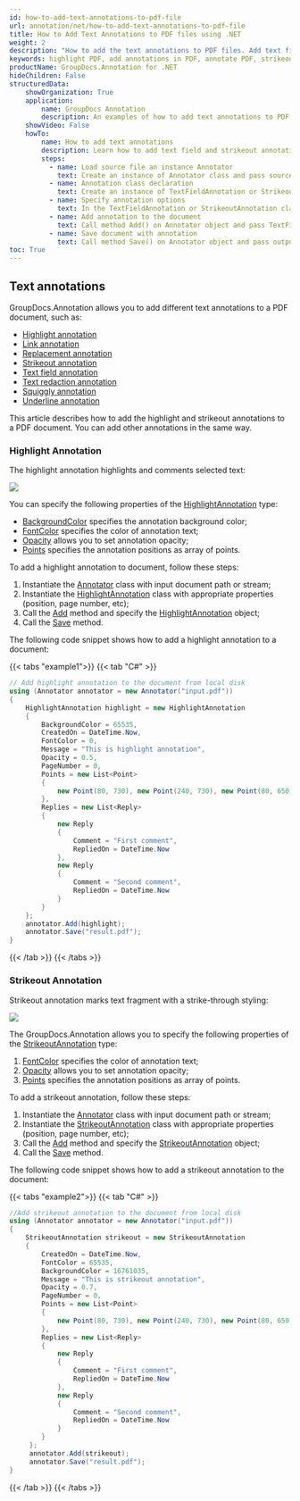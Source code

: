 ```yaml
---
id: how-to-add-text-annotations-to-pdf-file
url: annotation/net/how-to-add-text-annotations-to-pdf-file
title: How to Add Text Annotations to PDF files using .NET
weight: 2
description: "How to add the text annotations to PDF files. Add text field and strikeout annotations using .NET API."
keywords: highlight PDF, add annotations in PDF, annotate PDF, strikeout text for PDF
productName: GroupDocs.Annotation for .NET
hideChildren: False
structuredData:
    showOrganization: True
    application:    
        name: GroupDocs Annotation
        description: An examples of how to add text annotations to PDF documents using .NET API.
    showVideo: False
    howTo:
        name: How to add text annotations
        description: Learn how to add text field and strikeout annotations to the PDF document
        steps:
          - name: Load source file an instance Annotator
            text: Create an instance of Annotator class and pass source file path as a constructor parameter. You may specify absolute or relative file path as per your requirements. 
          - name: Annotation class declaration
            text: Create an instance of TextFieldAnnotation or StrikeoutAnnotation class.
          - name: Specify annotation options 
            text: In the TextFieldAnnotation or StrikeoutAnnotation class constructor pass parameters.
          - name: Add annotation to the document
            text: Call method Add() on Annotator object and pass TextFieldAnnotation or StrikeoutAnnotation instance there.
          - name: Save document with annotation
            text: Call method Save() on Annotator object and pass output file destination there.
toc: True
---
```



## Text annotations

GroupDocs.Annotation allows you to add different text annotations to a PDF document, such as: 

* [Highlight annotation](https://reference.groupdocs.com/net/annotation/groupdocs.annotation.models.annotationmodels/highlightannotation)
* [Link annotation](https://reference.groupdocs.com/annotation/net/groupdocs.annotation.models.annotationmodels/linkannotation)
* [Replacement annotation](https://reference.groupdocs.com/annotation/net/groupdocs.annotation.models.annotationmodels/replacementannotation)
* [Strikeout annotation](https://reference.groupdocs.com/annotation/net/groupdocs.annotation.models.annotationmodels/strikeoutannotation)
* [Text field annotation](https://reference.groupdocs.com/annotation/net/groupdocs.annotation.models.annotationmodels/textfieldannotation)
* [Text redaction annotation](https://reference.groupdocs.com/annotation/net/groupdocs.annotation.models.annotationmodels/textredactionannotation)
* [Squiggly annotation](https://reference.groupdocs.com/annotation/net/groupdocs.annotation.models.annotationmodels/squigglyannotation)
* [Underline annotation](https://reference.groupdocs.com/annotation/net/groupdocs.annotation.models.annotationmodels/underlineannotation)

This article describes how to add the highlight and strikeout annotations to a PDF document. You can add other annotations in the same way.

### Highlight Annotation 

The highlight annotation highlights and comments selected text:

![](/annotation/net/images/add-highlight-annotation.png)

You can specify the following properties of the [HighlightAnnotation](https://reference.groupdocs.com/net/annotation/groupdocs.annotation.models.annotationmodels/highlightannotation) type:

*   [BackgroundColor](https://reference.groupdocs.com/annotation/net/groupdocs.annotation.models.annotationmodels/areaannotation/properties/backgroundcolor) specifies the annotation background color;
*   [FontColor](https://reference.groupdocs.com/annotation/net/groupdocs.annotation.models.annotationmodels/linkannotation/properties/fontcolor) specifies the color of annotation text;
*   [Opacity](https://reference.groupdocs.com/annotation/net/groupdocs.annotation.models.annotationmodels/areaannotation/properties/opacity) allows you to set annotation opacity;
*   [Points](https://reference.groupdocs.com/annotation/net/groupdocs.annotation.models.annotationmodels/linkannotation/properties/points) specifies the annotation positions as array of points.

To add a highlight annotation to document, follow these steps:

1.   Instantiate the [Annotator](https://reference.groupdocs.com/net/annotation/groupdocs.annotation/annotator) class with input document path or stream;
2.   Instantiate the [HighlightAnnotation](https://reference.groupdocs.com/net/annotation/groupdocs.annotation.models.annotationmodels/highlightannotation) class with appropriate properties (position, page number, etc);
3.   Call the [Add](https://reference.groupdocs.com/net/annotation/groupdocs.annotation/annotator/methods/add) method and specify the [HighlightAnnotation](https://reference.groupdocs.com/net/annotation/groupdocs.annotation.models.annotationmodels/highlightannotation) object;
4.   Call the [Save](https://reference.groupdocs.com/net/annotation/groupdocs.annotation/annotator/methods/save/index) method.  
      

The following code snippet shows how to add a highlight annotation to a document:

{{< tabs "example1">}}
{{< tab "C#" >}} 
```csharp
// Add highlight annotation to the document from local disk
using (Annotator annotator = new Annotator("input.pdf"))
{
	HighlightAnnotation highlight = new HighlightAnnotation
    {
    	BackgroundColor = 65535,
        CreatedOn = DateTime.Now,
        FontColor = 0,
        Message = "This is highlight annotation",
        Opacity = 0.5,
        PageNumber = 0,
        Points = new List<Point>
        {
        	new Point(80, 730), new Point(240, 730), new Point(80, 650), new Point(240, 650)
        },
        Replies = new List<Reply>
        {
        	new Reply
            {
            	Comment = "First comment",
                RepliedOn = DateTime.Now
            },
            new Reply
            {
            	Comment = "Second comment",
                RepliedOn = DateTime.Now
            }
        }
    };
    annotator.Add(highlight);
    annotator.Save("result.pdf");
} 
```
{{< /tab >}}
{{< /tabs >}}

### Strikeout Annotation

Strikeout annotation marks text fragment with a strike-through styling:

![](/annotation/net/images/add-strikeout-annotation.png)

The GroupDocs.Annotation allows you to specify the following properties of the [StrikeoutAnnotation](https://reference.groupdocs.com/net/annotation/groupdocs.annotation.models.annotationmodels/strikeoutannotation) type:

1.   [FontColor](https://reference.groupdocs.com/annotation/net/groupdocs.annotation.models.annotationmodels/strikeoutannotation/properties/fontcolor) specifies the color of annotation text;
2.   [Opacity](https://reference.groupdocs.com/annotation/net/groupdocs.annotation.models.annotationmodels/areaannotation/properties/opacity) allows you to set annotation opacity;
3.   [Points](https://reference.groupdocs.com/annotation/net/groupdocs.annotation.models.annotationmodels/strikeoutannotation/properties/points) specifies the annotation positions as array of points.  
      


To add a strikeout annotation, follow these steps:

1.   Instantiate the [Annotator](https://reference.groupdocs.com/net/annotation/groupdocs.annotation/annotator) class with input document path or stream;
2.   Instantiate the [StrikeoutAnnotation](https://reference.groupdocs.com/net/annotation/groupdocs.annotation.models.annotationmodels/strikeoutannotation) class with appropriate properties (position, page number, etc);
3.   Call the [Add](https://reference.groupdocs.com/net/annotation/groupdocs.annotation/annotator/methods/add) method and specify the [StrikeoutAnnotation](https://reference.groupdocs.com/net/annotation/groupdocs.annotation.models.annotationmodels/strikeoutannotation) object;
4.   Call the [Save](https://reference.groupdocs.com/net/annotation/groupdocs.annotation/annotator/methods/save/index) method.
 


The following code snippet shows how to add a strikeout annotation to the document:

{{< tabs "example2">}}
{{< tab "C#" >}} 
```csharp
//Add strikeout annotation to the document from local disk
using (Annotator annotator = new Annotator("input.pdf"))
{
	StrikeoutAnnotation strikeout = new StrikeoutAnnotation
    {
    	CreatedOn = DateTime.Now,
        FontColor = 65535,
        BackgroundColor = 16761035,
        Message = "This is strikeout annotation",
        Opacity = 0.7,
        PageNumber = 0,
        Points = new List<Point>
        {
        	new Point(80, 730), new Point(240, 730), new Point(80, 650), new Point(240, 650)
        },
        Replies = new List<Reply>
        {
        	new Reply
            {
             	Comment = "First comment",
                RepliedOn = DateTime.Now
            },
            new Reply
            {
            	Comment = "Second comment",
                RepliedOn = DateTime.Now
            }
        }
     };
     annotator.Add(strikeout);
     annotator.Save("result.pdf");
}
```
{{< /tab >}}
{{< /tabs >}}
